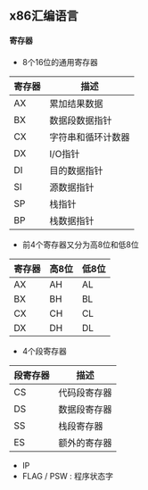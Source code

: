 ## x86汇编语言

#### 寄存器

- 8个16位的通用寄存器

| 寄存器 | 描述        |
| --- | --------- |
| AX  | 累加结果数据    |
| BX  | 数据段数据指针   |
| CX  | 字符串和循环计数器 |
| DX  | I/O指针     |
| DI  | 目的数据指针    |
| SI  | 源数据指针     |
| SP  | 栈指针       |
| BP  | 栈数据指针     |

- 前4个寄存器又分为高8位和低8位

| 寄存器 | 高8位 | 低8位 |
| --- | --- | --- |
| AX  | AH  | AL  |
| BX  | BH  | BL  |
| CX  | CH  | CL  |
| DX  | DH  | DL  |

- 4个段寄存器

| 段寄存器 | 描述     |
| ---- | ------ |
| CS   | 代码段寄存器 |
| DS   | 数据段寄存器 |
| SS   | 栈段寄存器  |
| ES   | 额外的寄存器 |

- IP
- FLAG / PSW : 程序状态字